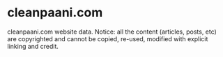 # cleanpaani.com
cleanpaani.com website data. 
Notice: all the content (articles, posts, etc) are copyrighted and cannot be copied, re-used, modified with explicit linking and credit. 
